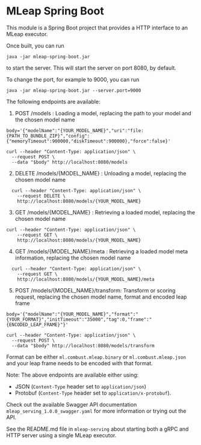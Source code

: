 # MLeap Spring Boot

This module is a Spring Boot project that provides a HTTP interface to an MLeap executor.

Once built, you can run 

```java -jar mleap-spring-boot.jar```

to start the server. This will start the server on port 8080, by default.

To change the port, for example to 9000, you can run

```java -jar mleap-spring-boot.jar --server.port=9000```

The following endpoints are available:

1. POST /models : Loading a model, replacing the path to your model and the chosen model name

```
body='{"modelName":"{YOUR_MODEL_NAME}","uri":"file:{PATH_TO_BUNDLE_ZIP}","config":{"memoryTimeout":900000,"diskTimeout":900000},"force":false}'

curl --header "Content-Type: application/json" \
  --request POST \
  --data "$body" http://localhost:8080/models
```

2. DELETE /models/{MODEL_NAME} : Unloading a model, replacing the chosen model name

```
  curl --header "Content-Type: application/json" \
    --request DELETE \
    http://localhost:8080/models/{YOUR_MODEL_NAME}
```

3. GET /models/{MODEL_NAME} : Retrieving a loaded model, replacing the chosen model name

```
curl --header "Content-Type: application/json" \
    --request GET \
    http://localhost:8080/models/{YOUR_MODEL_NAME}
```

4. GET /models/{MODEL_NAME}/meta : Retrieving a loaded model meta information, replacing the chosen model name

```
  curl --header "Content-Type: application/json" \
    --request GET \
    http://localhost:8080/models/{YOUR_MODEL_NAME}/meta

```

5. POST /models/{MODEL_NAME}/transform: Transform or scoring request, replacing the chosen model name, format and encoded leap frame

```
body='{"modelName":"{YOUR_MODEL_NAME}","format":"{YOUR_FORMAT}","initTimeout":"35000","tag":0,"frame":"{ENCODED_LEAP_FRAME}"}'

curl --header "Content-Type: application/json" \
  --request POST \
  --data "$body" http://localhost:8080/models/transform
```

Format can be either `ml.combust.mleap.binary` or `ml.combust.mleap.json` and your leap frame needs to be encoded with that format.

Note: The above endpoints are available either using: 
- JSON (`Content-Type` header set to `application/json`)
- Protobuf (`Content-Type` header set to `application/x-protobuf`).

Check out the available Swagger API documentation `mleap_serving_1.0.0_swagger.yaml` for more information or trying out the API.

See the README.md file in `mleap-serving` about starting both a gRPC and HTTP server using a single MLeap executor.